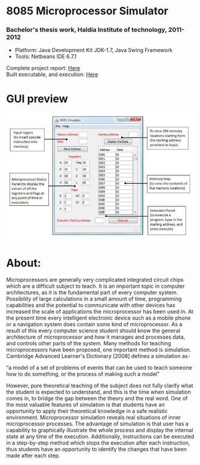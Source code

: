 # 8085 Microprocessor Simulator
### Bachelor's thesis work, Haldia Institute of technology, 2011-2012

-	Platform: Java Development Kit JDK-1.7, Java Swing Framework
- Tools: Netbeans IDE 6.7.1

Complete project report: [Here](https://github.com/sourajyoti-datta/8085_Microprocessor_Simulator/blob/master/Project%20Documentation/Project_Report.pdf) <br>
Built executable, and execution: [Here](https://github.com/sourajyoti-datta/8085_Microprocessor_Simulator/tree/master/Executables%20Built) <br>

# GUI preview
<p align="center">
  <img src="https://github.com/sourajyoti-datta/8085_Microprocessor_Simulator/blob/master/Simulator_GUI.png">
</p>

# About:
Microprocessors are generally very complicated integrated circuit chips which are a difficult
subject to teach. It is an important topic in computer architectures, as it is the fundamental part
of every computer system. Possibility of large calculations in a small amount of time,
programming capabilities and the potential to communicate with other devices has increased the
scale of applications the microprocessor has been used in. At the present time every intelligent
electronic device such as a mobile phone or a navigation system does contain some kind of
microprocessor. As a result of this every computer science student should know the general
architecture of microprocessor and how it manages and processes data, and controls other parts
of the system. Many methods for teaching microprocessors have been proposed, one important
method is simulation. Cambridge Advanced Learner's Dictionary [2008] defines a simulation as-

“a model of a set of problems of events that can be used
to teach someone how to do something, or the process of
making such a model”

However, pure theoretical teaching of the subject does not fully clarify what the student is
expected to understand, and this is the time when simulation comes in, to bridge the gap between
the theory and the real word. One of the most valuable features of simulation is that students
have an opportunity to apply their theoretical knowledge in a safe realistic environment.
Microprocessor simulation reveals real situations of inner microprocessor processes. The
advantage of simulation is that user has a capability to graphically illustrate the whole process
and display the internal state at any time of the execution. Additionally, instructions can be
executed in a step-by-step method which stops the execution after each instruction, thus students
have an opportunity to identify the changes that have been made after each step.

